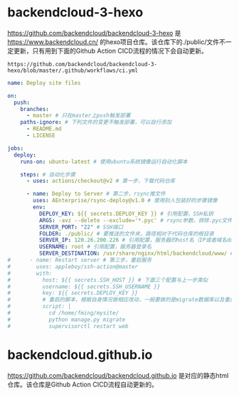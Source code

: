 # backendcloud-3-hexo

https://github.com/backendcloud/backendcloud-3-hexo 是 https://www.backendcloud.cn/ 的hexo项目仓库。该仓库下的./public/文件不一定更新，只有用到下面的Github Action CICD流程的情况下会自动更新。

`https://github.com/backendcloud/backendcloud-3-hexo/blob/master/.github/workflows/ci.yml`
```yaml
name: Deploy site files

on:
  push:
    branches:
      - master # 只在master上push触发部署
    paths-ignore: # 下列文件的变更不触发部署，可以自行添加
      - README.md
      - LICENSE

jobs:
  deploy:
    runs-on: ubuntu-latest # 使用ubuntu系统镜像运行自动化脚本

    steps: # 自动化步骤
      - uses: actions/checkout@v2 # 第一步，下载代码仓库

      - name: Deploy to Server # 第二步，rsync推文件
        uses: AEnterprise/rsync-deploy@v1.0 # 使用别人包装好的步骤镜像
        env:
          DEPLOY_KEY: ${{ secrets.DEPLOY_KEY }} # 引用配置，SSH私钥
          ARGS: -avz --delete --exclude='*.pyc' # rsync参数，排除.pyc文件
          SERVER_PORT: "22" # SSH端口
          FOLDER: ./public/ # 要推送的文件夹，路径相对于代码仓库的根目录
          SERVER_IP: 120.26.200.226 # 引用配置，服务器的host名（IP或者域名domain.com）
          USERNAME: root # 引用配置，服务器登录名
          SERVER_DESTINATION: /usr/share/nginx/html/backendcloud/www/ # 部署到目标文件夹
#      - name: Restart server # 第三步，重启服务
#        uses: appleboy/ssh-action@master
#        with:
#          host: ${{ secrets.SSH_HOST }} # 下面三个配置与上一步类似
#          username: ${{ secrets.SSH_USERNAME }}
#          key: ${{ secrets.DEPLOY_KEY }}
#          # 重启的脚本，根据自身情况做相应改动，一般要做的是migrate数据库以及重启服务器
#          script: |
#            cd /home/fming/mysite/
#            python manage.py migrate
#            supervisorctl restart web
```


# backendcloud.github.io
https://github.com/backendcloud/backendcloud.github.io 是对应的静态html仓库。该仓库是Github Action CICD流程自动更新的。
